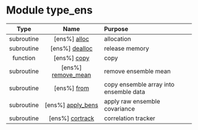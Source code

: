 # Module type_ens

| Type | Name | Purpose |
| :--: | :--: | :---------- |
| subroutine | [ens%] [alloc](https://github.com/benjaminmenetrier/bump-standalone/tree/master/src/type_ens.F90#L46) | allocation |
| subroutine | [ens%] [dealloc](https://github.com/benjaminmenetrier/bump-standalone/tree/master/src/type_ens.F90#L73) | release memory |
| function | [ens%] [copy](https://github.com/benjaminmenetrier/bump-standalone/tree/master/src/type_ens.F90#L90) | copy |
| subroutine | [ens%] [remove_mean](https://github.com/benjaminmenetrier/bump-standalone/tree/master/src/type_ens.F90#L112) | remove ensemble mean |
| subroutine | [ens%] [from](https://github.com/benjaminmenetrier/bump-standalone/tree/master/src/type_ens.F90#L147) | copy ensemble array into ensemble data |
| subroutine | [ens%] [apply_bens](https://github.com/benjaminmenetrier/bump-standalone/tree/master/src/type_ens.F90#L186) | apply raw ensemble covariance |
| subroutine | [ens%] [cortrack](https://github.com/benjaminmenetrier/bump-standalone/tree/master/src/type_ens.F90#L236) | correlation tracker |
